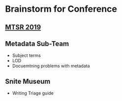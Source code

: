 # Brainstorm for Conference  
## [MTSR 2019](http://mtsr-conf.org/home)  
## Metadata Sub-Team  
- Subject terms  
- LOD  
- Docuemtning problems with metadata  
## Snite Museum  
- Writing Triage guide  

